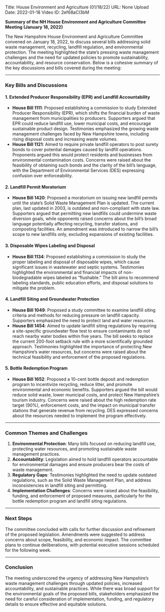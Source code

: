 Title: House Environment and Agriculture (01/18/22)
URL: None
Upload Date: 2022-01-18
Video ID: 2ef68aCI3bM

**Summary of the NH House Environment and Agriculture Committee Meeting (January 18, 2022)**

The New Hampshire House Environment and Agriculture Committee convened on January 18, 2022, to discuss several bills addressing solid waste management, recycling, landfill regulation, and environmental protection. The meeting highlighted the state’s pressing waste management challenges and the need for updated policies to promote sustainability, accountability, and resource conservation. Below is a cohesive summary of the key discussions and bills covered during the meeting:

---

### **Key Bills and Discussions**

#### **1. Extended Producer Responsibility (EPR) and Landfill Accountability**
- **House Bill 1111**: Proposed establishing a commission to study Extended Producer Responsibility (EPR), which shifts the financial burden of waste management from municipalities to producers. Supporters argued that EPR could reduce landfill use, lower municipal costs, and encourage sustainable product design. Testimonies emphasized the growing waste management challenges faced by New Hampshire towns, including rising disposal costs and increasing waste volumes.
- **House Bill 1121**: Aimed to require private landfill operators to post surety bonds to cover potential damages caused by landfill operations. Proponents argued this would protect residents and businesses from environmental contamination costs. Concerns were raised about the feasibility of obtaining such bonds and the clarity of the bill’s language, with the Department of Environmental Services (DES) expressing confusion over enforceability.

#### **2. Landfill Permit Moratorium**
- **House Bill 1420**: Proposed a moratorium on issuing new landfill permits until the state’s Solid Waste Management Plan is updated. The current plan, last updated in 2003, is outdated and non-compliant with state law. Supporters argued that permitting new landfills could undermine waste diversion goals, while opponents raised concerns about the bill’s broad language potentially affecting recycling, transfer stations, and composting facilities. An amendment was introduced to narrow the bill’s scope to new landfills only, excluding expansions of existing facilities.

#### **3. Disposable Wipes Labeling and Disposal**
- **House Bill 1134**: Proposed establishing a commission to study the proper labeling and disposal of disposable wipes, which cause significant issues in wastewater and septic systems. Testimonies highlighted the environmental and financial impacts of non-biodegradable wipes labeled as “flushable.” The bill aims to recommend labeling standards, public education efforts, and disposal solutions to mitigate the problem.

#### **4. Landfill Siting and Groundwater Protection**
- **House Bill 1049**: Proposed a study committee to examine landfill siting criteria and methods for reducing pressure on landfill capacity. Supporters emphasized the need to protect land and water resources.
- **House Bill 1454**: Aimed to update landfill siting regulations by requiring a site-specific groundwater flow test to ensure contaminants do not reach nearby water bodies within five years. The bill seeks to replace the current 200-foot setback rule with a more scientifically grounded approach. Testimonies highlighted the importance of protecting New Hampshire’s water resources, but concerns were raised about the technical feasibility and enforcement of the proposed regulations.

#### **5. Bottle Redemption Program**
- **House Bill 1652**: Proposed a 10-cent bottle deposit and redemption program to incentivize recycling, reduce litter, and promote environmental and economic benefits. Supporters argued the bill would reduce solid waste, lower municipal costs, and protect New Hampshire’s tourism industry. Concerns were raised about the high redemption rate target (90%), enforcement costs, and the impact on municipal transfer stations that generate revenue from recycling. DES expressed concerns about the resources needed to implement the program effectively.

---

### **Common Themes and Challenges**
1. **Environmental Protection**: Many bills focused on reducing landfill use, protecting water resources, and promoting sustainable waste management practices.
2. **Accountability**: Legislation aimed to hold landfill operators accountable for environmental damages and ensure producers bear the costs of waste management.
3. **Regulatory Gaps**: Testimonies highlighted the need to update outdated regulations, such as the Solid Waste Management Plan, and address inconsistencies in landfill siting and permitting.
4. **Implementation Challenges**: Concerns were raised about the feasibility, funding, and enforcement of proposed measures, particularly for the bottle redemption program and landfill siting regulations.

---

### **Next Steps**
The committee concluded with calls for further discussion and refinement of the proposed legislation. Amendments were suggested to address concerns about scope, feasibility, and economic impact. The committee plans to continue deliberations, with potential executive sessions scheduled for the following week.

---

### **Conclusion**
The meeting underscored the urgency of addressing New Hampshire’s waste management challenges through updated policies, increased accountability, and sustainable practices. While there was broad support for the environmental goals of the proposed bills, stakeholders emphasized the need for careful consideration of implementation, funding, and regulatory details to ensure effective and equitable solutions.